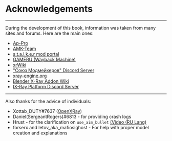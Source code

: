 # Acknowledgements

___

During the development of this book, information was taken from many sites and forums. Here are the main ones:

- [Ap-Pro](https://ap-pro.ru/)
- [AMK-Team](https://www.amk-team.ru/forum/forum/45-shkola-moddinga/)
- [s.t.a.l.k.e.r mod portal](http://sdk.stalker-game.com/)
- [GAMERU (Wayback Machine)](https://web.archive.org/web/20230501075907/https://www.gameru.net/forum/index.php?showforum=186)
- [xrWiki](https://xray-engine.org/index.php)
- ["Союз Модмейкеров" Discord Server](https://discord.gg/WSaEzuu6Qs)
- [xray-engine.org](https://xray-engine.org/index.php?title=%D0%97%D0%B0%D0%B3%D0%BB%D0%B0%D0%B2%D0%BD%D0%B0%D1%8F_%D1%81%D1%82%D1%80%D0%B0%D0%BD%D0%B8%D1%86%D0%B0)
- [Blender X-Ray Addon Wiki](https://github.com/PavelBlend/blender-xray/wiki)
- [IX-Ray Platform Discord Server](https://discord.gg/hWTbHxaYWz)

___

Also thanks for the advice of individuals:

- Xottab_DUTY#7637 ([OpenXRay](https://github.com/OpenXRay/xray-16))
- Daniel(SergeantRogers)#6813 - for providing crash logs
- Hrust - for the clarification on `use_aim_bullet` [(Video (RU Lang)](https://youtu.be/BXwDmC8Ieck?si=i2AmZQYZtCr-y2bk)
- forserx and letov_aka_mafiosighost - For help with proper model creation and explanations
